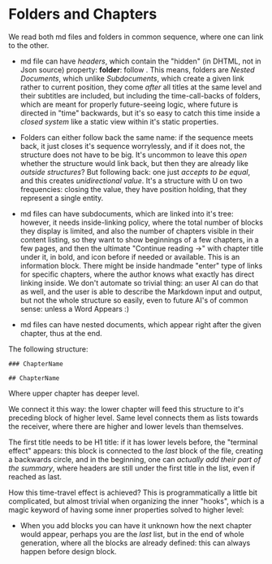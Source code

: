 # Folders and Chapters

We read both md files and folders in common sequence, where one can link to the other.
- md file can have _headers_, which contain the "hidden" (in DHTML, not in Json source) property: __folder__: follow <foldername>. This means, folders are _Nested Documents_, which unlike _Subdocuments_, which create a given link rather to current position, they come _after_ all titles at the same level and their subtitles are included, but including the time-call-backs of folders, which are meant for properly future-seeing logic, where future is directed in "time" backwards, but it's so easy to catch this time inside a _closed system_ like a static view within it's static properties.
- Folders can either follow back the same name: if the sequence meets back, it just closes it's sequence worrylessly, and if it does not, the structure does not have to be big. It's uncommon to leave this _open_ whether the structure would link back, but then they are already like _outside structures_? But following back: one just _accepts to be equal_, and this creates _unidirectional value_. It's a structure with U on two frequencies: closing the value, they have position holding, that they represent a single entity.

- md files can have subdocuments, which are linked into it's tree: however, it needs inside-linking policy, where the total number of blocks they display is limited, and also the number of chapters visible in their content listing, so they want to show beginnings of a few chapters, in a few pages, and then the ultimate "Continue reading ->" with chapter title under it, in bold, and icon before if needed or available. This is an information block. There might be inside handmade "enter" type of links for specific chapters, where the author knows what exactly has direct linking inside. We don't automate so trivial thing: an user AI can do that as well, and the user is able to describe the Markdown input and output, but not the whole structure so easily, even to future AI's of common sense: unless a Word Appears :)

- md files can have nested documents, which appear right after the given chapter, thus at the end.

The following structure:

```
### ChapterName

## ChapterName
```

Where upper chapter has deeper level.

We connect it this way: the lower chapter will feed this structure to it's preceding block of higher level. Same level connects them as lists towards the receiver, where there are higher and lower levels than themselves.

The first title needs to be H1 title: if it has lower levels before, the "terminal effect" appears: this block is connected to the _last_ block of the file, creating a backwards circle, and in the beginning, one can _actually add their part of the summary_, where headers are still under the first title in the list, even if reached as last.

How this time-travel effect is achieved? This is programmatically a little bit complicated, but almost trivial when organizing the inner "hooks", which is a magic keyword of having some inner properties solved to higher level:
- When you add blocks you can have it unknown how the next chapter would appear, perhaps you are the _last_ list, but in the end of whole generation, where all the blocks are already defined: this can always happen before design block.
